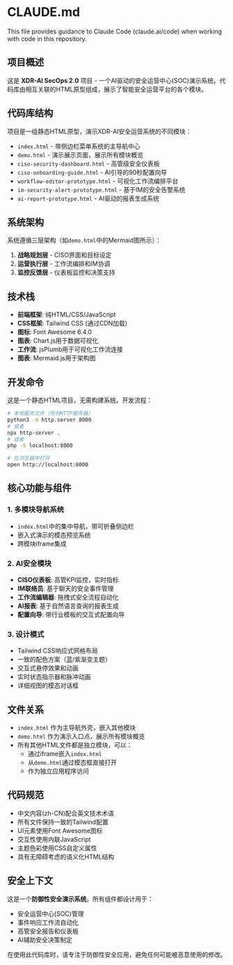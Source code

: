 # CLAUDE.md

This file provides guidance to Claude Code (claude.ai/code) when working with code in this repository.

## 项目概述

这是 **XDR-AI SecOps 2.0** 项目 - 一个AI驱动的安全运营中心(SOC)演示系统。代码库由相互关联的HTML原型组成，展示了智能安全运营平台的各个模块。

## 代码库结构

项目是一组静态HTML原型，演示XDR-AI安全运营系统的不同模块：

- `index.html` - 带侧边栏菜单系统的主导航中心
- `demo.html` - 演示展示页面，展示所有模块概览
- `ciso-security-dashboard.html` - 高管级安全仪表板
- `ciso-onboarding-guide.html` - AI引导的90秒配置向导
- `workflow-editor-prototype.html` - 可视化工作流编排平台
- `im-security-alert-prototype.html` - 基于IM的安全告警系统
- `ai-report-prototype.html` - AI驱动的报表生成系统

## 系统架构

系统遵循三层架构（如`demo.html`中的Mermaid图所示）：

1. **战略规划层** - CISO界面和目标设定
2. **运营执行层** - 工作流编排和IM协调
3. **监控反馈层** - 仪表板监控和决策支持

## 技术栈

- **前端框架**: 纯HTML/CSS/JavaScript
- **CSS框架**: Tailwind CSS (通过CDN加载)
- **图标**: Font Awesome 6.4.0
- **图表**: Chart.js用于数据可视化
- **工作流**: jsPlumb用于可视化工作流连接
- **图表**: Mermaid.js用于架构图

## 开发命令

这是一个静态HTML项目，无需构建系统。开发流程：

```bash
# 本地服务文件（任何HTTP服务器）
python3 -m http.server 8000
# 或者
npx http-server .
# 或者
php -S localhost:8000

# 在浏览器中打开
open http://localhost:8000
```

## 核心功能与组件

### 1. 多模块导航系统
- `index.html`中的集中导航，带可折叠侧边栏
- 嵌入式演示的模态预览系统
- 跨模块iframe集成

### 2. AI安全模块
- **CISO仪表板**: 高管KPI监控，实时指标
- **IM联络员**: 基于聊天的安全事件管理
- **工作流编辑器**: 拖拽式安全流程自动化
- **AI报表**: 基于自然语言查询的报表生成
- **配置向导**: 带行业模板的交互式配置向导

### 3. 设计模式
- Tailwind CSS响应式网格布局
- 一致的配色方案（蓝/紫渐变主题）
- 交互式悬停效果和动画
- 实时状态指示器和脉冲动画
- 详细视图的模态对话框

## 文件关系

- `index.html` 作为主导航外壳，嵌入其他模块
- `demo.html` 作为演示入口点，展示所有模块概览
- 所有其他HTML文件都是独立模块，可以：
  - 通过iframe嵌入`index.html`
  - 从`demo.html`通过模态框直接打开
  - 作为独立应用程序访问

## 代码规范

- 中文内容(zh-CN)配合英文技术术语
- 所有文件保持一致的Tailwind配置
- UI元素使用Font Awesome图标
- 交互性使用内联JavaScript
- 主题色彩使用CSS自定义属性
- 具有无障碍考虑的语义化HTML结构

## 安全上下文

这是一个**防御性安全演示系统**。所有组件都设计用于：
- 安全运营中心(SOC)管理
- 事件响应工作流自动化
- 高管安全报告和仪表板
- AI辅助安全决策制定

在使用此代码库时，请专注于防御性安全应用，避免任何可能被恶意使用的修改。